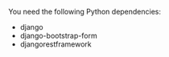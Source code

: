 You need the following Python dependencies:

  - django
  - django-bootstrap-form
  - djangorestframework
